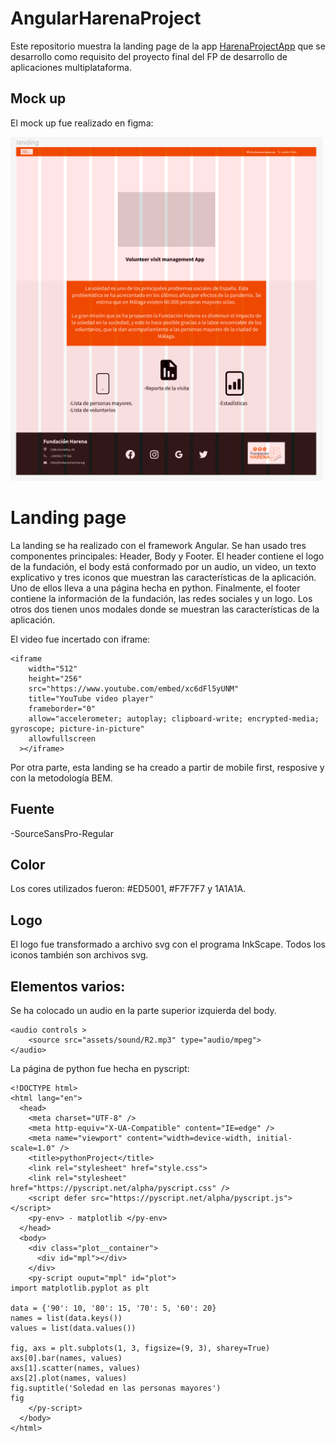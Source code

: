 # AngularHarenaProject

Este repositorio muestra la landing page de la app <a href="https://github.com/AnderDeAbrisqueta/HarenaProjectApp">HarenaProjectApp</a> que se desarrollo como requisito del proyecto final del FP de desarrollo de aplicaciones multiplataforma.

## Mock up

El mock up fue realizado en figma:

<img width="500px" src="./src/assets/images/mockUpLanding.png"/> 

# Landing page

La landing se ha realizado con el framework Angular. Se han usado tres componentes principales: Header, Body y Footer. El header contiene el logo de la fundación, el body está conformado por un audio, un video, un texto explicativo y tres iconos que muestran las características de la aplicación. Uno de ellos lleva a una página hecha en python. Finalmente, el footer contiene la información de la fundación, las redes sociales y un logo. Los otros dos tienen unos modales donde se muestran las características de la aplicación.

El video fue incertado con iframe:

```
<iframe
    width="512"
    height="256"
    src="https://www.youtube.com/embed/xc6dFl5yUNM"
    title="YouTube video player"
    frameborder="0"
    allow="accelerometer; autoplay; clipboard-write; encrypted-media; gyroscope; picture-in-picture"
    allowfullscreen
  ></iframe>
```

Por otra parte, esta landing se ha creado a partir de mobile first, resposive y con la metodología BEM.

## Fuente

-SourceSansPro-Regular

## Color

Los cores utilizados fueron: #ED5001, #F7F7F7 y 1A1A1A.

## Logo

El logo fue transformado a archivo svg con el programa InkScape. Todos los iconos también son archivos svg.

## Elementos varios:

Se ha colocado un audio en la parte superior izquierda del body.

```
<audio controls >
    <source src="assets/sound/R2.mp3" type="audio/mpeg">
</audio>
```

La página de python fue hecha en pyscript:

```
<!DOCTYPE html>
<html lang="en">
  <head>
    <meta charset="UTF-8" />
    <meta http-equiv="X-UA-Compatible" content="IE=edge" />
    <meta name="viewport" content="width=device-width, initial-scale=1.0" />
    <title>pythonProject</title>
    <link rel="stylesheet" href="style.css">
    <link rel="stylesheet" href="https://pyscript.net/alpha/pyscript.css" />
    <script defer src="https://pyscript.net/alpha/pyscript.js"></script>
    <py-env> - matplotlib </py-env>
  </head>
  <body>
    <div class="plot__container">
      <div id="mpl"></div>
    </div>
    <py-script ouput="mpl" id="plot">
import matplotlib.pyplot as plt

data = {'90': 10, '80': 15, '70': 5, '60': 20}
names = list(data.keys())
values = list(data.values())
      
fig, axs = plt.subplots(1, 3, figsize=(9, 3), sharey=True)
axs[0].bar(names, values)
axs[1].scatter(names, values)
axs[2].plot(names, values)
fig.suptitle('Soledad en las personas mayores')
fig
    </py-script>
  </body>
</html>

```








